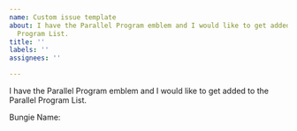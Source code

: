 ```yaml
---
name: Custom issue template
about: I have the Parallel Program emblem and I would like to get added to the Parallel
  Program List.
title: ''
labels: ''
assignees: ''

---
```


I have the Parallel Program emblem and I would like to get added to the Parallel Program List.

Bungie Name:
